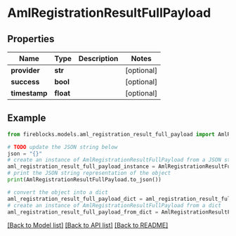 # AmlRegistrationResultFullPayload


## Properties

Name | Type | Description | Notes
------------ | ------------- | ------------- | -------------
**provider** | **str** |  | [optional] 
**success** | **bool** |  | [optional] 
**timestamp** | **float** |  | [optional] 

## Example

```python
from fireblocks.models.aml_registration_result_full_payload import AmlRegistrationResultFullPayload

# TODO update the JSON string below
json = "{}"
# create an instance of AmlRegistrationResultFullPayload from a JSON string
aml_registration_result_full_payload_instance = AmlRegistrationResultFullPayload.from_json(json)
# print the JSON string representation of the object
print(AmlRegistrationResultFullPayload.to_json())

# convert the object into a dict
aml_registration_result_full_payload_dict = aml_registration_result_full_payload_instance.to_dict()
# create an instance of AmlRegistrationResultFullPayload from a dict
aml_registration_result_full_payload_from_dict = AmlRegistrationResultFullPayload.from_dict(aml_registration_result_full_payload_dict)
```
[[Back to Model list]](../README.md#documentation-for-models) [[Back to API list]](../README.md#documentation-for-api-endpoints) [[Back to README]](../README.md)


